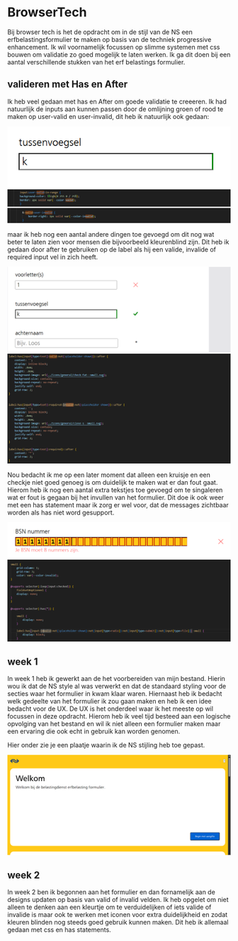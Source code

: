 # BrowserTech
Bij browser tech is het de opdracht om in de stijl van de NS een erfbelastingsformulier te maken op basis van de techniek progressive enhancement. Ik wil voornamelijk focussen op slimme systemen met css bouwen om validatie zo goed mogelijk te laten werken. Ik ga dit doen bij een aantal verschillende stukken van het erf belastings formulier.

## valideren met Has en After
Ik heb veel gedaan met has en After om goede validatie te creeeren. Ik had natuurlijk de inputs aan kunnen passen door de omlijning groen of rood te maken op user-valid en user-invalid, dit heb ik natuurlijk ook gedaan: 
 
<img src='./img/greenLine.png'>
<img src='./img/valid.png'>
<img src='./img/invalid.png'>

maar ik heb nog een aantal andere dingen toe gevoegd om dit nog wat beter te laten zien voor mensen die bijvoorbeeld kleurenblind zijn. Dit heb ik gedaan door after te gebruiken op de label als hij een valide, invalide of required input vel in zich heeft.

<img src='./img/afters.png'>
<img src='./img/codeafters.png'>

Nou bedacht ik me op een later moment dat alleen een kruisje en een checkje niet goed genoeg is om duidelijk te maken wat er dan fout gaat. Hierom heb ik nog een aantal extra tekstjes toe gevoegd om te singaleren wat er fout is gegaan bij het invullen van het formulier. Dit doe ik ook weer met een has statement maar ik zorg er wel voor, dat de messages zichtbaar worden als has niet word gesupport.

<img src='./img/message.png'>
<img src='./img/codemessage.png'>


##

## week 1

In week 1 heb ik gewerkt aan de het voorbereiden van mijn bestand. Hierin wou ik dat de NS style al was verwerkt en dat de standaard styling voor de secties waar het formulier in kwam klaar waren. Hiernaast heb ik bedacht welk gedeelte van het formulier ik zou gaan maken en heb ik een idee bedacht voor de UX. De UX is het onderdeel waar ik het meeste op wil focussen in deze opdracht. Hierom heb ik veel tijd besteed aan een logische opvolging van het bestand en wil ik niet alleen een formulier maken maar een ervaring die ook echt in gebruik kan worden genomen.

Hier onder zie je een plaatje waarin ik de NS stijling heb toe gepast.

<img src='./img/NsStyle.png' alt=''>


## week 2

In week 2 ben ik begonnen aan het formulier en dan fornamelijk aan de designs updaten op basis van valid of invalid velden. Ik heb opgelet om niet alleen te denken aan een kleurtje om te verduidelijken of iets valide of invalide is maar ook te werken met iconen voor extra duidelijkheid en zodat kleuren blinden nog steeds goed gebruik kunnen maken. Dit heb ik allemaal gedaan met css en has statements. 

<img src='./img/img1Has.png.png' alt=''>
<img src='./img/img2Has.png.png' alt=''>
<img src='./img/img3Has.png.png' alt=''>
